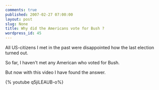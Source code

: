 ```yaml
---
comments: true
published: 2007-02-27 07:00:00
layout: post
slug: None
title: Why did the Americans vote for Bush ?
wordpress_id: 45
---
```


All US-citizens I met in the past were disappointed how the last election turned out.

So far, I haven't met any American who voted for Bush.

But now with this video I have found the answer.

{% youtube q5jiLEAUB-o%}



